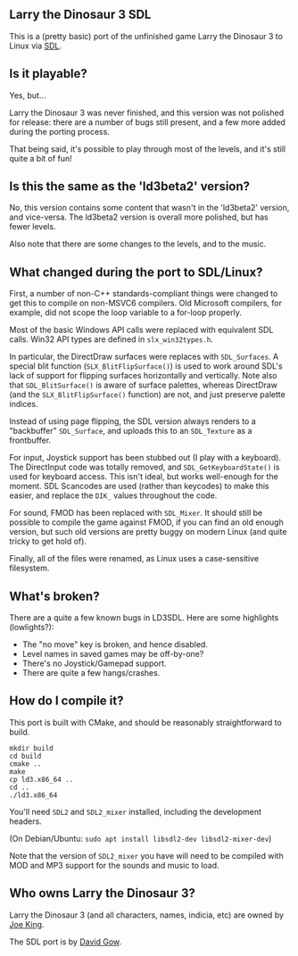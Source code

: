 Larry the Dinosaur 3 SDL
------------------------

This is a (pretty basic) port of the unfinished game Larry the Dinosaur 3 to
Linux via [SDL](https://libsdl.org/).

Is it playable?
---------------

Yes, but…

Larry the Dinosaur 3 was never finished, and this version was not polished for
release: there are a number of bugs still present, and a few more added during
the porting process.

That being said, it's possible to play through most of the levels, and it's
still quite a bit of fun!


Is this the same as the 'ld3beta2' version?
-------------------------------------------

No, this version contains some content that wasn't in the 'ld3beta2' version,
and vice-versa. The ld3beta2 version is overall more polished, but has fewer
levels.

Also note that there are some changes to the levels, and to the music.

What changed during the port to SDL/Linux?
------------------------------------------

First, a number of non-C++ standards-compliant things were changed to get this
to compile on non-MSVC6 compilers. Old Microsoft compilers, for example, did
not scope the loop variable to a for-loop properly.

Most of the basic Windows API calls were replaced with equivalent SDL calls.
Win32 API types are defined in ``slx_win32types.h``.

In particular, the DirectDraw surfaces were replaces with ``SDL_Surfaces``. A
special blit function (``SLX_BlitFlipSurface()``) is used to work around SDL's
lack of support for flipping surfaces horizontally and vertically. Note also
that ``SDL_BlitSurface()`` is aware of surface palettes, whereas DirectDraw
(and the ``SLX_BlitFlipSurface()`` function) are not, and just preserve
palette indices.

Instead of using page flipping, the SDL version always renders to a
"backbuffer" ``SDL_Surface``, and uploads this to an ``SDL_Texture`` as a
frontbuffer.

For input, Joystick support has been stubbed out (I play with a keyboard). The
DirectInput code was totally removed, and ``SDL_GetKeyboardState()`` is used
for keyboard access. This isn't ideal, but works well-enough for the moment.
SDL Scancodes are used (rather than keycodes) to make this easier, and replace
the ``DIK_`` values throughout the code.

For sound, FMOD has been replaced with ``SDL_Mixer``. It should still be
possible to compile the game against FMOD, if you can find an old enough
version, but such old versions are pretty buggy on modern Linux (and quite
tricky to get hold of).

Finally, all of the files were renamed, as Linux uses a case-sensitive
filesystem.

What's broken?
--------------

There are a quite a few known bugs in LD3SDL.
Here are some highlights (lowlights?):

* The "no move" key is broken, and hence disabled.
* Level names in saved games may be off-by-one?
* There's no Joystick/Gamepad support.
* There are quite a few hangs/crashes.

How do I compile it?
--------------------

This port is built with CMake, and should be reasonably straightforward to build.

```
mkdir build
cd build
cmake ..
make
cp ld3.x86_64 ..
cd ..
./ld3.x86_64
```

You'll need ``SDL2`` and ``SDL2_mixer`` installed, including the development headers.

(On Debian/Ubuntu: ``sudo apt install libsdl2-dev libsdl2-mixer-dev``)

Note that the version of ``SDL2_mixer`` you have will need to be compiled with
MOD and MP3 support for the sounds and music to load.

Who owns Larry the Dinosaur 3?
------------------------------

Larry the Dinosaur 3 (and all characters, names, indicia, etc) are owned by
[Joe King](https://github.com/grasshoppersunshine).

The SDL port is by [David Gow](https://davidgow.net/).

